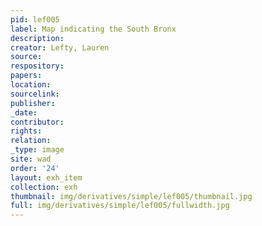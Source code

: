 ```yaml
---
pid: lef005
label: Map indicating the South Bronx
description:
creator: Lefty, Lauren
source:
respository:
papers:
location:
sourcelink:
publisher:
_date:
contributor:
rights:
relation:
_type: image
site: wad
order: '24'
layout: exh_item
collection: exh
thumbnail: img/derivatives/simple/lef005/thumbnail.jpg
full: img/derivatives/simple/lef005/fullwidth.jpg
---
```

